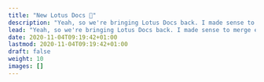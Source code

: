 ```yaml
---
title: "New Lotus Docs 👋"
description: "Yeah, so we're bringing Lotus Docs back. I made sense to merge everything into Filecoin docs for a while, but now other implementations are more mature and coming online, it makes sense for each implementation to have their own docs site."
lead: "Yeah, so we're bringing Lotus Docs back. I made sense to merge everything into Filecoin docs for a while, but now other implementations are more mature and coming online, it makes sense for each implementation to have their own docs site."
date: 2020-11-04T09:19:42+01:00
lastmod: 2020-11-04T09:19:42+01:00
draft: false
weight: 10
images: []
---
```

